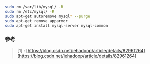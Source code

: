 ```bash
sudo rm /var/lib/mysql/ -R
sudo rm /etc/mysql/ -R
sudo apt-get autoremove mysql* --purge
sudo apt-get remove apparmor
sudo apt-get install mysql-server mysql-common
```

 ### 参考
>[1] : [https://blog.csdn.net/iehadoop/article/details/82961264](https://blog.csdn.net/iehadoop/article/details/82961264)
<!--stackedit_data:
eyJoaXN0b3J5IjpbLTUxNjAxNjk5OV19
-->
